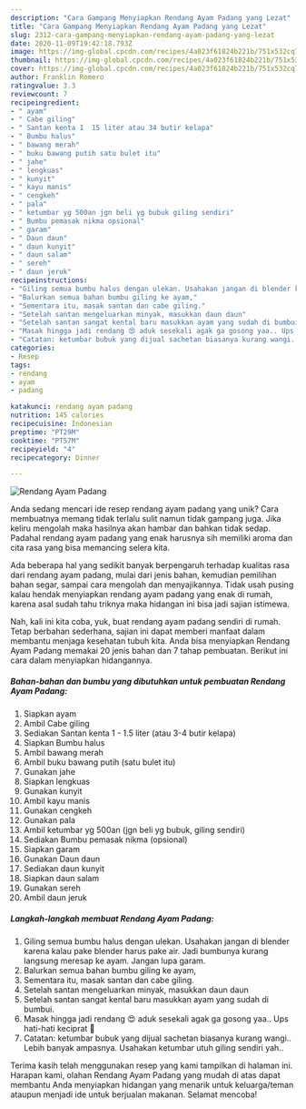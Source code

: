 ```yaml
---
description: "Cara Gampang Menyiapkan Rendang Ayam Padang yang Lezat"
title: "Cara Gampang Menyiapkan Rendang Ayam Padang yang Lezat"
slug: 2312-cara-gampang-menyiapkan-rendang-ayam-padang-yang-lezat
date: 2020-11-09T19:42:18.793Z
image: https://img-global.cpcdn.com/recipes/4a023f61824b221b/751x532cq70/rendang-ayam-padang-foto-resep-utama.jpg
thumbnail: https://img-global.cpcdn.com/recipes/4a023f61824b221b/751x532cq70/rendang-ayam-padang-foto-resep-utama.jpg
cover: https://img-global.cpcdn.com/recipes/4a023f61824b221b/751x532cq70/rendang-ayam-padang-foto-resep-utama.jpg
author: Franklin Romero
ratingvalue: 3.3
reviewcount: 7
recipeingredient:
- " ayam"
- " Cabe giling"
- " Santan kenta 1  15 liter atau 34 butir kelapa"
- " Bumbu halus"
- " bawang merah"
- " buku bawang putih satu bulet itu"
- " jahe"
- " lengkuas"
- " kunyit"
- " kayu manis"
- " cengkeh"
- " pala"
- " ketumbar yg 500an jgn beli yg bubuk giling sendiri"
- " Bumbu pemasak nikma opsional"
- " garam"
- " Daun daun"
- " daun kunyit"
- " daun salam"
- " sereh"
- " daun jeruk"
recipeinstructions:
- "Giling semua bumbu halus dengan ulekan. Usahakan jangan di blender karena kalau pake blender harus pake air. Jadi bumbunya kurang langsung meresap ke ayam. Jangan lupa garam."
- "Balurkan semua bahan bumbu giling ke ayam,"
- "Sementara itu, masak santan dan cabe giling."
- "Setelah santan mengeluarkan minyak, masukkan daun daun"
- "Setelah santan sangat kental baru masukkan ayam yang sudah di bumbui."
- "Masak hingga jadi rendang 😍 aduk sesekali agak ga gosong yaa.. Ups hati-hati keciprat 🙈"
- "Catatan: ketumbar bubuk yang dijual sachetan biasanya kurang wangi.. Lebih banyak ampasnya. Usahakan ketumbar utuh giling sendiri yah.."
categories:
- Resep
tags:
- rendang
- ayam
- padang

katakunci: rendang ayam padang 
nutrition: 145 calories
recipecuisine: Indonesian
preptime: "PT29M"
cooktime: "PT57M"
recipeyield: "4"
recipecategory: Dinner

---
```



![Rendang Ayam Padang](https://img-global.cpcdn.com/recipes/4a023f61824b221b/751x532cq70/rendang-ayam-padang-foto-resep-utama.jpg)

Anda sedang mencari ide resep rendang ayam padang yang unik? Cara membuatnya memang tidak terlalu sulit namun tidak gampang juga. Jika keliru mengolah maka hasilnya akan hambar dan bahkan tidak sedap. Padahal rendang ayam padang yang enak harusnya sih memiliki aroma dan cita rasa yang bisa memancing selera kita.

Ada beberapa hal yang sedikit banyak berpengaruh terhadap kualitas rasa dari rendang ayam padang, mulai dari jenis bahan, kemudian pemilihan bahan segar, sampai cara mengolah dan menyajikannya. Tidak usah pusing kalau hendak menyiapkan rendang ayam padang yang enak di rumah, karena asal sudah tahu triknya maka hidangan ini bisa jadi sajian istimewa.




Nah, kali ini kita coba, yuk, buat rendang ayam padang sendiri di rumah. Tetap berbahan sederhana, sajian ini dapat memberi manfaat dalam membantu menjaga kesehatan tubuh kita. Anda bisa menyiapkan Rendang Ayam Padang memakai 20 jenis bahan dan 7 tahap pembuatan. Berikut ini cara dalam menyiapkan hidangannya.

<!--inarticleads1-->

##### Bahan-bahan dan bumbu yang dibutuhkan untuk pembuatan Rendang Ayam Padang:

1. Siapkan  ayam
1. Ambil  Cabe giling
1. Sediakan  Santan kenta 1 - 1.5 liter (atau 3-4 butir kelapa)
1. Siapkan  Bumbu halus
1. Ambil  bawang merah
1. Ambil  buku bawang putih (satu bulet itu)
1. Gunakan  jahe
1. Siapkan  lengkuas
1. Gunakan  kunyit
1. Ambil  kayu manis
1. Gunakan  cengkeh
1. Gunakan  pala
1. Ambil  ketumbar yg 500an (jgn beli yg bubuk, giling sendiri)
1. Sediakan  Bumbu pemasak nikma (opsional)
1. Siapkan  garam
1. Gunakan  Daun daun
1. Sediakan  daun kunyit
1. Siapkan  daun salam
1. Gunakan  sereh
1. Ambil  daun jeruk




<!--inarticleads2-->

##### Langkah-langkah membuat Rendang Ayam Padang:

1. Giling semua bumbu halus dengan ulekan. Usahakan jangan di blender karena kalau pake blender harus pake air. Jadi bumbunya kurang langsung meresap ke ayam. Jangan lupa garam.
1. Balurkan semua bahan bumbu giling ke ayam,
1. Sementara itu, masak santan dan cabe giling.
1. Setelah santan mengeluarkan minyak, masukkan daun daun
1. Setelah santan sangat kental baru masukkan ayam yang sudah di bumbui.
1. Masak hingga jadi rendang 😍 aduk sesekali agak ga gosong yaa.. Ups hati-hati keciprat 🙈
1. Catatan: ketumbar bubuk yang dijual sachetan biasanya kurang wangi.. Lebih banyak ampasnya. Usahakan ketumbar utuh giling sendiri yah..




Terima kasih telah menggunakan resep yang kami tampilkan di halaman ini. Harapan kami, olahan Rendang Ayam Padang yang mudah di atas dapat membantu Anda menyiapkan hidangan yang menarik untuk keluarga/teman ataupun menjadi ide untuk berjualan makanan. Selamat mencoba!
